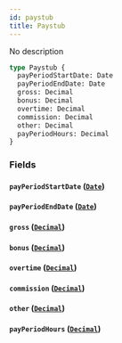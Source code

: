 ```yaml
---
id: paystub
title: Paystub
---
```


No description

```graphql
type Paystub {
  payPeriodStartDate: Date
  payPeriodEndDate: Date
  gross: Decimal
  bonus: Decimal
  overtime: Decimal
  commission: Decimal
  other: Decimal
  payPeriodHours: Decimal
}
```

### Fields

#### `payPeriodStartDate` ([`Date`](/docs/partners/truework/scalars/date))

#### `payPeriodEndDate` ([`Date`](/docs/partners/truework/scalars/date))

#### `gross` ([`Decimal`](/docs/partners/truework/scalars/decimal))

#### `bonus` ([`Decimal`](/docs/partners/truework/scalars/decimal))

#### `overtime` ([`Decimal`](/docs/partners/truework/scalars/decimal))

#### `commission` ([`Decimal`](/docs/partners/truework/scalars/decimal))

#### `other` ([`Decimal`](/docs/partners/truework/scalars/decimal))

#### `payPeriodHours` ([`Decimal`](/docs/partners/truework/scalars/decimal))
